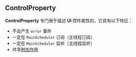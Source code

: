 ## ControlProperty

**ControlProperty** 专门用于描述 **UI** 控件属性的，它具有以下特征：

* 不会产生 `error` 事件
* 一定在 `MainScheduler` 订阅（主线程订阅）
* 一定在 `MainScheduler` 监听（主线程监听）
* 共享[附加作用]

[附加作用]:/content/recipes/pure_function.md

